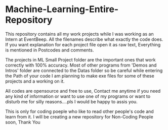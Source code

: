# Machine-Learning-Entire-Repository
This repository contains all my work projects while I was working as an Intern at EventBeep. 
All the filenames describe what exactly the code does.
If you want explanation for each project file open it as raw text, Everything is mentioned in Postcodes and comments.

The projects in ML Small Project folder are the important ones that work correctly with 100% accuracy.
Most of other programs from 'Demos and Intros' folder are connected to the Datas folder so be careful while entering the Path of your code
I am planning to make exe files for some of these projects and a working on it.

All codes are opensource and free to use, 
Contact me anytime if you need any kind of information or want to use one of my programs or want to disturb me for silly reasons....pls
I would be happy to assis you.
 
This is only for coding poeple who like to read other people's code and learn from it.
I will be creating a new repository for Non-Coding People soon,
Thank You


